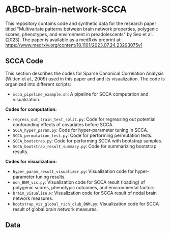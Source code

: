 # ABCD-brain-network-SCCA

This repository contains code and synthetic data for the research paper titled "Multivariate patterns between brain network properties, polygenic scores, phenotypes, and environment in preadolescents" by Seo et al. (2023). The paper is available as a medRxiv preprint at: https://www.medrxiv.org/content/10.1101/2023.07.24.23293075v1

## SCCA Code

This section describes the codes for Sparse Canonical Correlation Analysis (Witten et al., 2009) used in this paper and and its visualization. The code is organized into different scripts:

- `scca_pipeline_example.sh`: A pipeline for SCCA computation and visualization.

**Codes for computation:**

- `regress_out_train_test_split.py`: Code for regressing out potential confounding effects of covariates before SCCA.
- `SCCA_hyper_param.py`: Code for hyper-parameter tuning in SCCA.
- `SCCA_permutation_test.py`: Code for performing permutation tests.
- `SCCA_bootstrap.py`: Code for performing SCCA with bootstrap samples.
- `SCCA_bootstrap_result_summary.py`: Code for summarizing bootstrap results.

**Codes for visualization:**

- `hyper_param_result_visualizer.py`: Visualization code for hyper-parameter tuning results.
- `non_BNM_vis.py`: Visualization code for SCCA result (loading) of polygenic scores, phenotypic outcomes, and environmental factors.
- `brain_visualize.R`: Visualization code for SCCA result of nodal brain network measures.
- `bootstrap_vis_global_rich_club_BNM.py`: Visualization code for SCCA result of global brain network measures.

## Data
